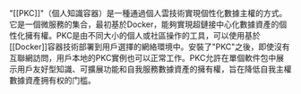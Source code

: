 
"[[PKC]]"（個人知識容器）是一種通過個人雲技術實現個性化數據主權的方式。它是一個微服務的集合，最初基於Docker，能夠實現超鏈接中心化數據資產的個性化擁有權。PKC是由不同大小的個人或社區操作的工具，可以使用基於[[Docker]]容器技術部署到用戶選擇的網絡環境中。安裝了"PKC"之後，即使沒有互聯網訪問，用戶本地的PKC實例也可以正常工作。PKC允許在單個軟件包中展示用戶友好型知識、可擴展功能和自我服務數據資產的擁有權，旨在降低自我主權數據資產拥有权的门槛。

